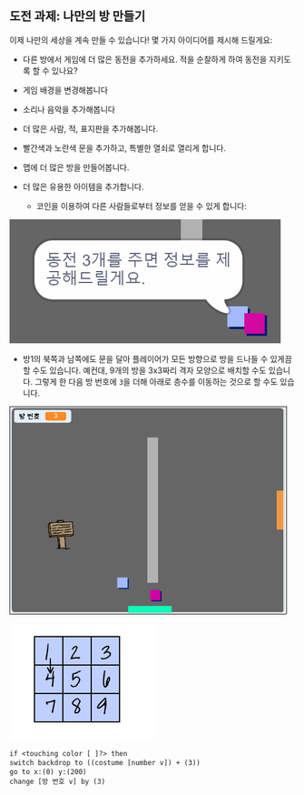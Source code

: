 ## 도전 과제: 나만의 방 만들기

이제 나만의 세상을 계속 만들 수 있습니다! 몇 가지 아이디어를 제시해 드릴게요:

+ 다른 방에서 게임에 더 많은 동전을 추가하세요. 적을 순찰하게 하여 동전을 지키도록 할 수 있나요?
+ 게임 배경을 변경해봅니다
+ 소리나 음악을 추가해봅니다
+ 더 많은 사람, 적, 표지판을 추가해봅니다.
+ 빨간색과 노란색 문을 추가하고, 특별한 열쇠로 열리게 합니다.
+ 맵에 더 많은 방을 만들어봅니다.
+ 더 많은 유용한 아이템을 추가합니다.
    
    + 코인을 이용하여 다른 사람들로부터 정보를 얻을 수 있게 합니다:

![스크린샷](images/world-bribe.png)

+ 방1의 북쪽과 남쪽에도 문을 달아 플레이어가 모든 방향으로 방을 드나들 수 있게끔 할 수도 있습니다. 예컨대, 9개의 방을 3x3짜리 격자 모양으로 배치할 수도 있습니다. 그렇게 한 다음 방 번호에 `3`을 더해 아래로 층수를 이동하는 것으로 할 수도 있습니다.

![스크린샷](images/north-south-rooms.png)

![스크린샷](images/number-grid.png)

```blocks3
if <touching color [ ]?> then
switch backdrop to ((costume [number v]) + (3))
go to x:(0) y:(200)
change [방 번호 v] by (3)
```